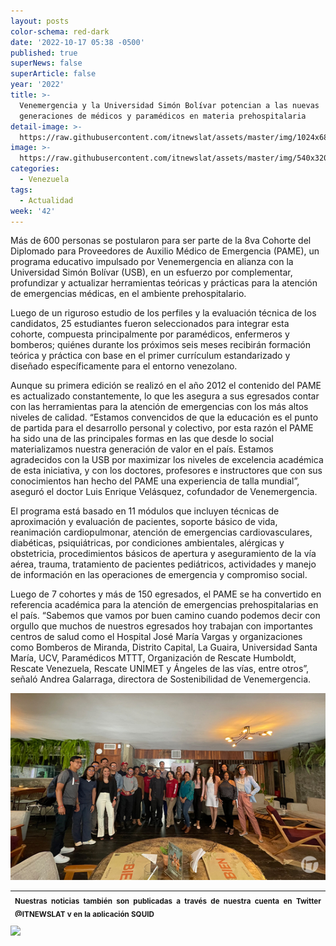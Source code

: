```yaml
---
layout: posts
color-schema: red-dark
date: '2022-10-17 05:38 -0500'
published: true
superNews: false
superArticle: false
year: '2022'
title: >-
  Venemergencia y la Universidad Simón Bolívar potencian a las nuevas
  generaciones de médicos y paramédicos en materia prehospitalaria
detail-image: >-
  https://raw.githubusercontent.com/itnewslat/assets/master/img/1024x680/veneemergencia-usb-g.jpg
image: >-
  https://raw.githubusercontent.com/itnewslat/assets/master/img/540x320/veneemergencia-usb-p.jpg
categories:
  - Venezuela
tags:
  - Actualidad
week: '42'
---
```

Más de 600 personas se postularon para ser parte de la 8va Cohorte del Diplomado para Proveedores de Auxilio Médico de Emergencia (PAME), un programa educativo impulsado por Venemergencia en alianza con la Universidad Simón Bolívar (USB), en un esfuerzo por complementar, profundizar y actualizar herramientas teóricas y prácticas para la atención de emergencias médicas, en el ambiente prehospitalario. 

Luego de un riguroso estudio de los perfiles y la evaluación técnica de los candidatos, 25 estudiantes fueron seleccionados para integrar esta cohorte, compuesta principalmente por paramédicos, enfermeros y bomberos; quiénes durante los próximos seis meses recibirán formación teórica y práctica con base en el primer currículum estandarizado y diseñado específicamente para el entorno venezolano.

Aunque su primera edición se realizó en el año 2012 el contenido del PAME es actualizado constantemente, lo que les asegura a sus egresados contar con las herramientas para la atención de emergencias con los más altos niveles de calidad. “Estamos convencidos de que la educación es el punto de partida para el desarrollo personal y colectivo, por esta razón el PAME ha sido una de las principales formas en las que desde lo social materializamos nuestra generación de valor en el país. Estamos agradecidos con la USB por maximizar los niveles de excelencia académica de esta iniciativa, y con los doctores, profesores e instructores que con sus conocimientos han hecho del PAME una experiencia de talla mundial”, aseguró el doctor Luis Enrique Velásquez, cofundador de Venemergencia.

El programa está basado en 11 módulos que incluyen técnicas de aproximación y evaluación de pacientes, soporte básico de vida, reanimación cardiopulmonar, atención de emergencias cardiovasculares, diabéticas, psiquiátricas, por condiciones ambientales, alérgicas y obstetricia, procedimientos básicos de apertura y aseguramiento de la vía aérea, trauma, tratamiento de pacientes pediátricos, actividades y manejo de información en las operaciones de emergencia y compromiso social.

Luego de 7 cohortes y más de 150 egresados, el PAME se ha convertido en referencia académica para la atención de emergencias prehospitalarias en el país. “Sabemos que vamos por buen camino cuando podemos decir con orgullo que muchos de nuestros egresados hoy trabajan con importantes centros de salud como el Hospital José María Vargas y organizaciones como Bomberos de Miranda, Distrito Capital, La Guaira, Universidad Santa María, UCV, Paramédicos MTTT, Organización de Rescate Humboldt, Rescate Venezuela, Rescate UNIMET y Ángeles de las vías, entre otros”, señaló Andrea Galarraga, directora de Sostenibilidad de Venemergencia.

![](https://raw.githubusercontent.com/itnewslat/assets/master/img/540x320/veneemergencia-usb-p.jpg)

<table style="height: 42px;" width="569">
<tbody>
<tr>
<td style="text-align: justify;"><sub><strong>Nuestras noticias también son publicadas a través de nuestra cuenta en Twitter <a href="https://twitter.com/itnewslat?lang=es">@ITNEWSLAT</a> y en la aplicación <a href="https://squidapp.co/en/">SQUID</a></strong></sub></td>
</tr>
</tbody>
</table>

<img src="https://tracker.metricool.com/c3po.jpg?hash=56f88a41e39ab42c063cc51676587a04"/>